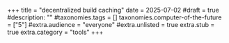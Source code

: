 +++
title = "decentralized build caching"
date = 2025-07-02
#draft = true
#description: ""
#taxonomies.tags = []
taxonomies.computer-of-the-future = ["5"]
#extra.audience = "everyone"
#extra.unlisted = true
extra.stub = true
extra.category = "tools"
+++

